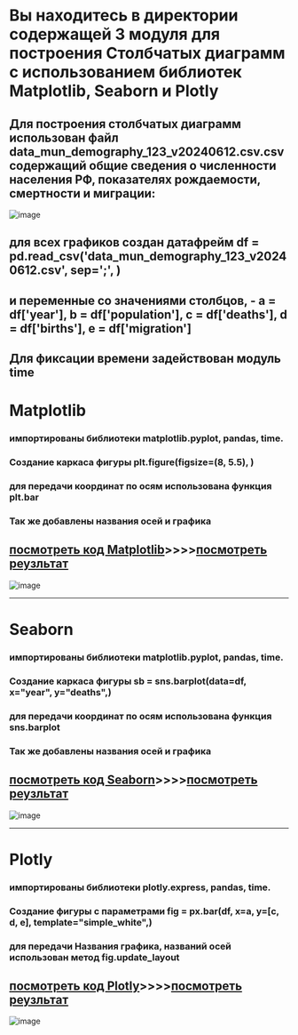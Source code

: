 # Вы находитесь в директории содержащей 3 модуля для построения Столбчатых диаграмм с использованием библиотек Matplotlib, Seaborn и Plotly
## Для построения столбчатых диаграмм использован файл data_mun_demography_123_v20240612.csv.csv содержащий общие сведения о численности населения РФ, показателях рождаемости, смертности и миграции:
![image](https://github.com/user-attachments/assets/9ea41871-c46b-443c-85fe-197fce78ff95)
## для всех графиков создан датафрейм df = pd.read_csv('data_mun_demography_123_v20240612.csv', sep=';', )
## и переменные со значениями столбцов, - a = df['year'], b = df['population'], c = df['deaths'], d = df['births'], e = df['migration']
## Для фиксации времени задействован модуль time
# Matplotlib
### импортированы библиотеки matplotlib.pyplot, pandas, time. 
### Создание каркаса фигуры plt.figure(figsize=(8, 5.5), )
### для передачи координат по осям использована функция plt.bar
### Так же добавлены названия осей и графика
## [посмотреть код Matplotlib](https://github.com/AlexandrKuznetsov1/DegreeProject/blob/master/bar_graphs/bar_graphs_PLT.py)____>>>>____[посмотреть реузльтат](https://github.com/AlexandrKuznetsov1/DegreeProject/blob/master/graphics/Столбчатая%20диаграмма%20PLT.png)
![image](https://github.com/user-attachments/assets/294e0908-7d9d-4d50-9aa8-7646bd936542)

___________________________________________________________________________________________________________________________________________________________________________________________________________
# Seaborn
### импортированы библиотеки matplotlib.pyplot, pandas, time. 
### Создание каркаса фигуры sb = sns.barplot(data=df, x="year", y="deaths",)
### для передачи координат по осям использована функция sns.barplot
### Так же добавлены названия осей и графика
## [посмотреть код Seaborn](https://github.com/AlexandrKuznetsov1/DegreeProject/blob/master/bar_graphs/bar_graphs_SNS.py)____>>>>____[посмотреть реузльтат](https://github.com/AlexandrKuznetsov1/DegreeProject/blob/master/graphics/Столбчатая%20диаграмма%20SNS.png)
![image](https://github.com/user-attachments/assets/77644441-63f6-4b8f-8b1d-6c2570ac1dcb)

___________________________________________________________________________________________________________________________________________________________________________________________________________
# Plotly
### импортированы библиотеки plotly.express, pandas, time. 
### Создание фигуры с параметрами fig = px.bar(df, x=a, y=[c, d, e], template="simple_white",)
### для передачи Названия графика, названий осей использован метод fig.update_layout
## [посмотреть код Plotly](https://github.com/AlexandrKuznetsov1/DegreeProject/blob/master/bar_graphs/bar_graphs_PX.py)____>>>>____[посмотреть реузльтат](https://github.com/AlexandrKuznetsov1/DegreeProject/blob/master/graphics/Столбчатая%20диаграмма%20PX.png)
![image](https://github.com/user-attachments/assets/803a91d8-8fa0-42ca-b9a5-db2502a490cb)
